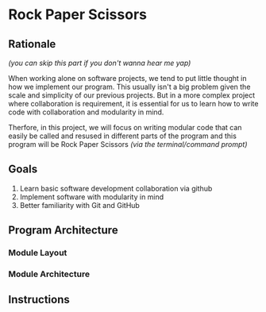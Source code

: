 # Rock Paper Scissors

## Rationale
*(you can skip this part if you don't wanna hear me yap)*

When working alone on software projects, we tend to put little thought in how we implement our program. This usually isn't a big problem given the scale and simplicity of our previous projects. But in a more complex project where collaboration is requirement, it is essential for us to learn how to write code with collaboration and modularity in mind.

Therfore, in this project, we will focus on writing modular code that can easily be called and resused in different parts of the program and this program will be Rock Paper Scissors *(via the terminal/command prompt)*

## Goals
1. Learn basic software development collaboration via github
2. Implement software with modularity in mind
3. Better familiarity with Git and GitHub

## Program Architecture

### Module Layout

### Module Architecture

## Instructions


